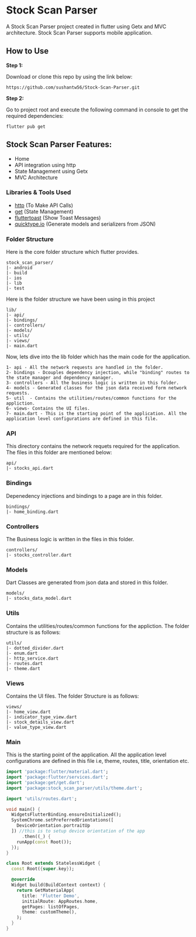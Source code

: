 # Stock Scan Parser

A Stock Scan Parser project created in flutter using Getx and MVC architecture. Stock Scan Parser supports mobile application.

## How to Use 

**Step 1:**

Download or clone this repo by using the link below:

```
https://github.com/sushantw56/Stock-Scan-Parser.git
```

**Step 2:**

Go to project root and execute the following command in console to get the required dependencies: 

```
flutter pub get 
```

## Stock Scan Parser Features:

* Home
* API integration using http
* State Management using Getx
* MVC Architecture

### Libraries & Tools Used

* [http](https://pub.dev/packages/http) (To Make API Calls)
* [get](https://pub.dev/packages/get) (State Management)
* [fluttertoast](https://pub.dev/packages/fluttertoast) (Show Toast Messages)
* [quicktype.io](https://quicktype.io/) (Generate models and serializers from JSON)

### Folder Structure
Here is the core folder structure which flutter provides.

```
stock_scan_parser/
|- android
|- build
|- ios
|- lib
|- test
```

Here is the folder structure we have been using in this project

```
lib/
|- api/
|- bindings/
|- controllers/
|- models/
|- utils/
|- views/
|- main.dart
```

Now, lets dive into the lib folder which has the main code for the application.

```
1- api - All the network requests are handled in the folder.
2- bindings - Dcouples dependency injection, while "binding" routes to the state manager and dependency manager.
3- controllers - All the business logic is written in this folder.
4- models - Generated classes for the json data received form network requests.
5- util  - Contains the utilities/routes/common functions for the appliction.
6- views- Contains the UI files.
7- main.dart - This is the starting point of the application. All the application level configurations are defined in this file.
```

### API

This directory contains the network requets required for the application. The files in this folder are mentioned below:

```
api/
|- stocks_api.dart
```

### Bindings

Depenedency injections and bindings to a page are in this folder.

```
bindings/
|- home_binding.dart
```

### Controllers

The Business logic is written in the files in this folder.

```
controllers/
|- stocks_controller.dart
```

### Models

Dart Classes are generated from json data and stored in this folder.

```
models/
|- stocks_data_model.dart
```

### Utils

Contains the utilities/routes/common functions for the appliction. The folder structure is as follows:

```
utils/
|- dotted_divider.dart
|- enum.dart
|- http_service.dart
|- routes.dart
|- theme.dart
```

### Views

Contains the UI files. The folder Structure is as follows:

```
views/
|- home_view.dart
|- indicator_type_view.dart
|- stock_details_view.dart
|- value_type_view.dart
```

### Main

This is the starting point of the application. All the application level configurations are defined in this file i.e, theme, routes, title, orientation etc.

```dart
import 'package:flutter/material.dart';
import 'package:flutter/services.dart';
import 'package:get/get.dart';
import 'package:stock_scan_parser/utils/theme.dart';

import 'utils/routes.dart';

void main() {
  WidgetsFlutterBinding.ensureInitialized();
  SystemChrome.setPreferredOrientations([
    DeviceOrientation.portraitUp
  ]) //this is to setup device orientation of the app
      .then((_) {
    runApp(const Root());
  });
}

class Root extends StatelessWidget {
  const Root({super.key});

  @override
  Widget build(BuildContext context) {
    return GetMaterialApp(
      title: 'Flutter Demo',
      initialRoute: AppRoutes.home,
      getPages: listOfPages,
      theme: customTheme(),
    );
  }
}
```
